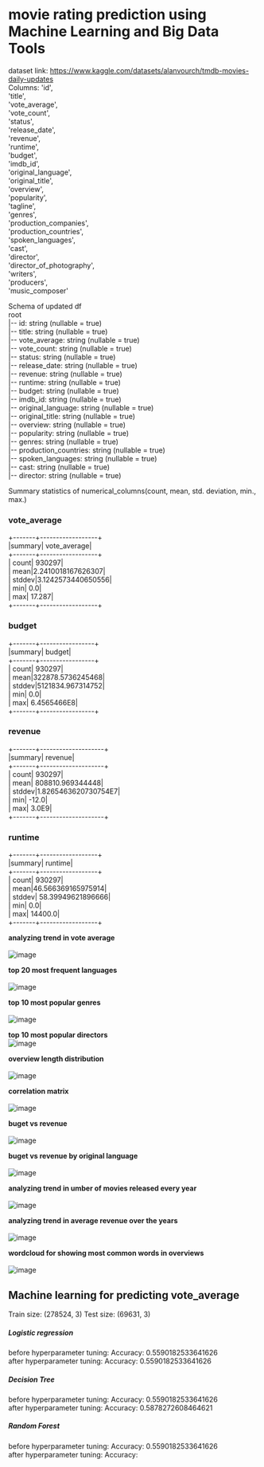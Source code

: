 # movie rating prediction using Machine Learning and Big Data Tools
dataset link: https://www.kaggle.com/datasets/alanvourch/tmdb-movies-daily-updates<br>
Columns: 'id',<br>
 'title',<br>
 'vote_average',<br>
 'vote_count',<br>
 'status',<br>
 'release_date',<br>
 'revenue',<br>
 'runtime',<br>
 'budget',<br>
 'imdb_id',<br>
 'original_language',<br>
 'original_title',<br>
 'overview',<br>
 'popularity',<br>
 'tagline',<br>
 'genres',<br>
 'production_companies',<br>
 'production_countries',<br>
 'spoken_languages',<br>
 'cast',<br>
 'director',<br>
 'director_of_photography',<br>
 'writers',<br>
 'producers',<br>
 'music_composer'<br>

Schema of updated df <br>
root<br>
 |-- id: string (nullable = true)<br>
 |-- title: string (nullable = true)<br>
 |-- vote_average: string (nullable = true)<br>
 |-- vote_count: string (nullable = true)<br>
 |-- status: string (nullable = true)<br>
 |-- release_date: string (nullable = true)<br>
 |-- revenue: string (nullable = true)<br>
 |-- runtime: string (nullable = true)<br>
 |-- budget: string (nullable = true)<br>
 |-- imdb_id: string (nullable = true)<br>
 |-- original_language: string (nullable = true)<br>
 |-- original_title: string (nullable = true)<br>
 |-- overview: string (nullable = true)<br>
 |-- popularity: string (nullable = true)<br>
 |-- genres: string (nullable = true)<br>
 |-- production_countries: string (nullable = true)<br>
 |-- spoken_languages: string (nullable = true)<br>
 |-- cast: string (nullable = true)<br>
 |-- director: string (nullable = true)<br>

Summary statistics of numerical_columns(count, mean, std. deviation, min., max.)<br>
### vote_average<br>
+-------+------------------+<br>
|summary|      vote_average|<br>
+-------+------------------+<br>
|  count|            930297|<br>
|   mean|2.2410018167626307|<br>
| stddev|3.1242573440650556|<br>
|    min|               0.0|<br>
|    max|            17.287|<br>
+-------+------------------+<br>

### budget<br>                                                                                
+-------+-----------------+<br>
|summary|           budget|<br>
+-------+-----------------+<br>
|  count|           930297|<br>
|   mean|322878.5736245468|<br>
| stddev|5121834.967314752|<br>
|    min|              0.0|<br>
|    max|      6.4565466E8|<br>
+-------+-----------------+<br>

### revenue<br>                                                                                
+-------+--------------------+<br>
|summary|             revenue|<br>
+-------+--------------------+<br>
|  count|              930297|<br>
|   mean|    808810.969344448|<br>
| stddev|1.8265463620730754E7|<br>
|    min|               -12.0|<br>
|    max|               3.0E9|<br>
+-------+--------------------+<br>

### runtime<br>
+-------+------------------+<br>
|summary|           runtime|<br>
+-------+------------------+<br>
|  count|            930297|<br>
|   mean|46.566369165975914|<br>
| stddev| 58.39949621896666|<br>
|    min|               0.0|<br>
|    max|           14400.0|<br>
+-------+------------------+<br>

**analyzing trend in vote average**<br>
<br>
![image](https://github.com/palak126/movie_reccos/assets/149436003/0042bdb5-d304-4cbc-bac5-6f597309e5f0)

**top 20 most frequent languages**<br>
<br>
![image](https://github.com/palak126/movie_reccos/assets/149436003/c7462697-2f7f-41ed-905f-1fc8d141fc23)

**top 10 most popular genres**<br>
<br>
![image](https://github.com/palak126/movie_reccos/assets/149436003/bc537b83-355c-4957-86bf-3e75d126e586)

**top 10 most popular directors**
<br>
![image](https://github.com/palak126/movie_reccos/assets/149436003/73218e62-880d-4a3a-9a67-01105afd3557)

**overview length distribution**<br>
<br>
![image](https://github.com/palak126/movie_reccos/assets/149436003/c3e70377-d5e9-4580-9c7f-d3061366023a)

**correlation matrix**<br>
<br>
![image](https://github.com/palak126/movie_reccos/assets/149436003/5d9ebaae-2752-4d78-98c9-fb26f17795e5)

**buget vs revenue**<br>
<br>
![image](https://github.com/palak126/movie_reccos/assets/149436003/a26ab5e2-6a00-400f-8b93-ed5a5d716d85)

**buget vs revenue by original language**<br>
<br>
![image](https://github.com/palak126/movie_reccos/assets/149436003/9b9de1ad-a33e-401a-8498-95dff71945ef)

**analyzing trend in umber of movies released every year**<br>
<br>
![image](https://github.com/palak126/movie_reccos/assets/149436003/d20403ac-8361-4f9e-9dd4-d8973f4e3a33)

**analyzing trend in average revenue over the years**<br>
<br>
![image](https://github.com/palak126/movie_reccos/assets/149436003/b12622b4-af74-42e9-bccc-bde1f041dc2e)

**wordcloud for showing most common words in overviews**<br>
<br>
![image](https://github.com/palak126/movie_reccos/assets/149436003/5121de45-e8c6-4de7-a578-2abb83562649)

## Machine learning for predicting vote_average
Train size: (278524, 3)
Test size: (69631, 3)

##### Logistic regression 
before hyperparameter tuning: Accuracy: 0.5590182533641626<br>
after hyperparameter tuning: Accuracy: 0.5590182533641626<br>

##### Decision Tree
before hyperparameter tuning: Accuracy: 0.5590182533641626<br>
after hyperparameter tuning: Accuracy: 0.5878272608464621<br>

##### Random Forest 
before hyperparameter tuning: Accuracy: 0.5590182533641626<br>
after hyperparameter tuning: Accuracy: <br>

##### 
